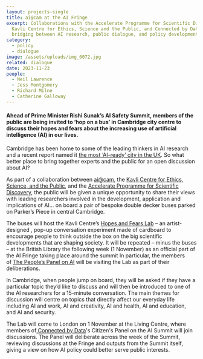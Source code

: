 ```yaml
---
layout: projects-single
title: ai@cam at the AI Fringe
excerpt: Collaborations with the Accelerate Programme for Scientific Discovery,
  Kavli Centre for Ethics, Science and the Public, and Connected by Data are
  bridging between AI research, public dialogue, and policy development.
category:
  - policy
  - dialogue
image: /assets/uploads/img_0072.jpg
related: dialogue
date: 2023-11-23
people:
  - Neil Lawrence
  - Jess Montgomery
  - Richard Milne
  - Catherine Galloway
---
```

#### **Ahead of Prime Minister Rishi Sunak’s AI Safety Summit, members of the public are being invited to ‘hop on a bus’ in Cambridge city centre to discuss their hopes and fears about the increasing use of artificial intelligence (AI) in our lives.**

Cambridge has been home to some of the leading thinkers in AI research and a recent report named it [the most ‘AI-ready’ city in the UK](https://blogs.sas.com/content/hiddeninsights/2022/07/13/smart-cities-which-parts-of-the-uk-are-the-most-ai-ready/). So what better place to bring together experts and the public for an open discussion about AI?

As part of a collaboration between [ai@cam](https://ai.cam.ac.uk/), the [Kavli Centre for Ethics, Science, and the Public](https://www.kcesp.ac.uk/), and the [Accelerate Programme for Scientific Discovery](https://acceleratescience.github.io/), the public will be given a unique opportunity to share their views with leading researchers involved in the development, application and implications of AI… on board a pair of bespoke double decker buses parked on Parker’s Piece in central Cambridge.

The buses will host the Kavli Centre’s [Hopes and Fears Lab](https://www.kcesp.ac.uk/projects/the-hopes-and-fears-lab/) – an artist-designed , pop-up conversation experiment made of cardboard to encourage people to think outside the box on the big scientific developments that are shaping society. It will be repeated – minus the buses – at the British Library the following week (1 November) as an official part of the AI Fringe taking place around the summit In particular, the members of [The People’s Panel on AI](https://connectedbydata.org/projects/2023-peoples-panel-on-ai) will be visiting the Lab as part of their deliberations.

In Cambridge, when people jump on board, they will be asked if they have a particular topic they’d like to discuss and will then be introduced to one of the AI researchers for a 15-minute conversation. The main themes for discussion will centre on topics that directly affect our everyday life including AI and work, AI and creativity, AI and health, AI and education, and AI and security.

The Lab will come to London on 1 November at the Living Centre, where members of[ Connected by Data](https://connectedbydata.org)'s Citizen's Panel on the AI Summit will join discussions. The Panel will deliberate across the week of the Summit, reviewing discussions at the Fringe and outputs from the Summit itself, giving a view on how AI policy could better serve public interests.
